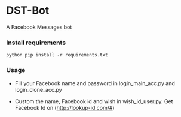 # DST-Bot
A Facebook Messages bot

### Install requirements
   `python pip install -r requirements.txt`
### Usage
*   Fill your Facebook name and password in login_main_acc.py and login_clone_acc.py

*   Custom the name, Facebook id and wish in wish_id_user.py. Get Facebook Id on (http://lookup-id.com/#)
 


 